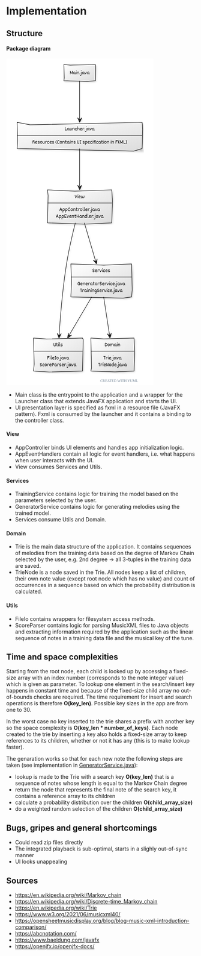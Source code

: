 # Implementation

## Structure

#### Package diagram
![package_diagram](/docs/images/package_diagram.png)

- Main class is the entrypoint to the application and a wrapper for the Launcher class that extends JavaFX application and starts the UI.
- UI presentation layer is specified as fxml in a resource file (JavaFX pattern). Fxml is consumed by the launcher and it contains a binding to the controller class.

#### View
- AppController binds UI elements and handles app initialization logic.
- AppEventHandlers contain all logic for event handlers, i.e. what happens when user interacts with the UI.
- View consumes Services and Utils.

#### Services
- TrainingService contains logic for training the model based on the parameters selected by the user.
- GeneratorService contains logic for generating melodies using the trained model.
- Services consume Utils and Domain.

#### Domain
- Trie is the main data structure of the application. It contains sequences of melodies from the training data based on the degree of Markov Chain selected by the user, e.g. 2nd degree -> all 3-tuples in the training data are saved.
- TrieNode is a node saved in the Trie. All nodes keep a list of children, their own note value (except root node which has no value) and count of occurrences in a sequence based on which the probability distribution is calculated.

#### Utils
- FileIo contains wrappers for filesystem access methods.
- ScoreParser contains logic for parsing MusicXML files to Java objects and extracting information required by the application such as the linear sequence of notes in a training data file and the musical key of the tune.

## Time and space complexities
Starting from the root node, each child is looked up by accessing a fixed-size array with an index number (corresponds to the note integer value) which is given as parameter. To lookup one element in the search/insert key happens in constant time and because of the fixed-size child array no out-of-bounds checks are required. The time requirement for insert and search operations is therefore **O(key_len)**. Possible key sizes in the app are from one to 30.

In the worst case no key inserted to the trie shares a prefix with another key so the space complexity is **O(key_len * number_of_keys)**. Each node created to the trie by inserting a key also holds a fixed-size array to keep references to its children, whether or not it has any (this is to make lookup faster).

The genaration works so that for each new note the following steps are taken (see implementation in [GeneratorService.java](/melodify/src/main/java/org/juhanir/services/GeneratorService.java)):
- lookup is made to the Trie with a search key **O(key_len)** that is a sequence of notes whose length is equal to the Markov Chain degree
- return the node that represents the final note of the search key, it contains a reference array to its children
- calculate a probability distribution over the children **O(child_array_size)**
- do a weighted random selection of the children **O(child_array_size)**

## Bugs, gripes and general shortcomings
- Could read zip files directly
- The integrated playback is sub-optimal, starts in a slighly out-of-sync manner
- UI looks unappealing

## Sources
- https://en.wikipedia.org/wiki/Markov_chain
- https://en.wikipedia.org/wiki/Discrete-time_Markov_chain
- https://en.wikipedia.org/wiki/Trie
- https://www.w3.org/2021/06/musicxml40/
- https://opensheetmusicdisplay.org/blog/blog-music-xml-introduction-comparison/
- https://abcnotation.com/
- https://www.baeldung.com/javafx
- https://openjfx.io/openjfx-docs/
